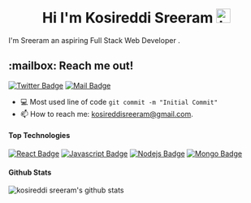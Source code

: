 <h1  style="text-align:center;"> Hi I'm   Kosireddi Sreeram <img src="https://user-images.githubusercontent.com/1303154/88677602-1635ba80-d120-11ea-84d8-d263ba5fc3c0.gif" width="28px" alt="hi"></h1>

I'm Sreeram  an aspiring Full Stack Web Developer .

<h2>:mailbox: Reach me out!</h2>

[![Twitter Badge](https://img.shields.io/badge/-@Kosireddisreeram-1ca0f1?style=flat&labelColor=1ca0f1&logo=twitter&logoColor=white&link=https://twitter.com/kosireddiSreeram)](https://twitter.com/SreeramKosired3)   [![Mail Badge](https://img.shields.io/badge/-kosireddiSreeram-c0392b?style=flat&labelColor=c0392b&logo=gmail&logoColor=white)](mailto:kosireddisreeram@gmail.com)
- :computer: Most used line of code `git commit -m "Initial Commit"`
- 📫 How to reach me: kosireddisreeram@gmail.com.
  

#### Top Technologies

<!-- TODO: Make technologies links takes you to repositories -->

[![React Badge](https://img.shields.io/badge/-React-61DBFB?style=for-the-badge&labelColor=black&logo=react&logoColor=61DBFB)](#) [![Javascript Badge](https://img.shields.io/badge/-Javascript-F0DB4F?style=for-the-badge&labelColor=black&logo=javascript&logoColor=F0DB4F)](#)  [![Nodejs Badge](https://img.shields.io/badge/-Nodejs-3C873A?style=for-the-badge&labelColor=black&logo=node.js&logoColor=3C873A)](#) [![Mongo Badge](https://img.shields.io/badge/-React-61DBFB?style=for-the-badge&labelColor=black&logo=react&logoColor=61DBFB)](#) 

#### Github Stats

![kosireddi sreeram's github stats](https://github-readme-stats.vercel.app/api?username=kosireddisreeram&count_private=true&theme=tokyonight)




